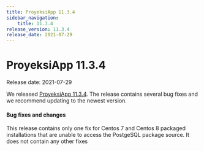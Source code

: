 ```yaml
---
title: ProyeksiApp 11.3.4
sidebar_navigation:
    title: 11.3.4
release_version: 11.3.4
release_date: 2021-07-29
---
```


# ProyeksiApp 11.3.4

Release date: 2021-07-29

We released [ProyeksiApp 11.3.4](https://community.openproject.com/versions/1488).
The release contains several bug fixes and we recommend updating to the newest version.

<!--more-->
#### Bug fixes and changes

This release contains only one fix for Centos 7 and Centos 8 packaged installations that are unable to access the PostgeSQL package source.
It does not contain any other fixes
